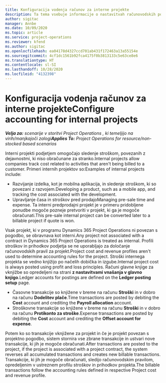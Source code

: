 ```yaml
---
title: Konfiguracija vodenja računov za interne projekte
description: Ta tema vsebuje informacije o nastavitvah računovodskih postopkov za interne projekte v aplikaciji Project Operations.
author: sigitac
manager: Annbe
ms.date: 10/09/2020
ms.topic: article
ms.service: project-operations
ms.reviewer: kfend
ms.author: sigitac
ms.openlocfilehash: ea04178d4327ccd701ab431f172463a13a55154e
ms.sourcegitcommit: 4cf1dc1561b92fca4175f0b3813133c5e63ce8e6
ms.translationtype: HT
ms.contentlocale: sl-SI
ms.lasthandoff: 10/28/2020
ms.locfileid: "4132398"
---
```

# <a name="configure-accounting-for-internal-projects"></a><span data-ttu-id="7c389-103">Konfiguracija vodenja računov za interne projekte</span><span class="sxs-lookup"><span data-stu-id="7c389-103">Configure accounting for internal projects</span></span>

<span data-ttu-id="7c389-104">_**Velja za:** scenarije v storitvi Project Operations , ki temeljijo na virih/manjkajoči zalogi_</span><span class="sxs-lookup"><span data-stu-id="7c389-104">_**Applies To:** Project Operations for resource/non-stocked based scenarios_</span></span>

<span data-ttu-id="7c389-105">Interni projekti podjetjem omogočajo sledenje stroškom, povezanih z dejavnostmi, ki niso obračunane za stranko.</span><span class="sxs-lookup"><span data-stu-id="7c389-105">Internal projects allow companies track cost related to activities that aren't being billed to a customer.</span></span> <span data-ttu-id="7c389-106">Primeri internih projektov so:</span><span class="sxs-lookup"><span data-stu-id="7c389-106">Examples of internal projects include:</span></span>

- <span data-ttu-id="7c389-107">Razvijanje izdelka, kot je mobilna aplikacija, in sledenje stroškom, ki so povezani z razvojem.</span><span class="sxs-lookup"><span data-stu-id="7c389-107">Developing a product, such as a mobile app, and tracking the cost associated with the development.</span></span>
- <span data-ttu-id="7c389-108">Upravljanje časa in stroškov pred prodajo</span><span class="sxs-lookup"><span data-stu-id="7c389-108">Managing pre-sale time and expense.</span></span> <span data-ttu-id="7c389-109">Ta interni predprodajni projekt je v primeru pridobljene ponudbe mogoče pozneje pretvoriti v projekt, ki ga je mogoče obračunati.</span><span class="sxs-lookup"><span data-stu-id="7c389-109">This pre-sale internal project can be converted later to a billable project if quote is won.</span></span>

<span data-ttu-id="7c389-110">Vsak projekt, ki v programu Dynamics 365 Project Operations ni povezan s pogodbo, se obravnava kot interni.</span><span class="sxs-lookup"><span data-stu-id="7c389-110">Any project not associated with a contract in Dynamics 365 Project Operations is treated as internal.</span></span> <span data-ttu-id="7c389-111">Profili stroškov in prihodkov podjetja se ne uporabljajo za določanje računovodskih pravil za projekt.</span><span class="sxs-lookup"><span data-stu-id="7c389-111">Project cost and revenue profiles aren't used to determine accounting rules for the project.</span></span> <span data-ttu-id="7c389-112">Stroški internega projekta se vedno knjižijo po načelih dobička in izgube.</span><span class="sxs-lookup"><span data-stu-id="7c389-112">Internal project cost is always posted using profit and loss principles.</span></span> <span data-ttu-id="7c389-113">Računi glavne knjige za vknjižbe so opredeljeni na strani **z nastavitvami vnašanja v glavno knjigo**.</span><span class="sxs-lookup"><span data-stu-id="7c389-113">Ledger accounts for postings are defined on the **Ledger posting setup** page.</span></span>

- <span data-ttu-id="7c389-114">Časovne transakcije so knjižene v breme na računu **Stroški** in v dobro na računu **Dodelitev plače**.</span><span class="sxs-lookup"><span data-stu-id="7c389-114">Time transactions are posted by debiting the **Cost** account and crediting the **Payroll allocation** account.</span></span>
- <span data-ttu-id="7c389-115">Stroškovne transakcije so knjižene v breme na računu **Stroški** in v dobro na računu **Protikonto za stroške**.</span><span class="sxs-lookup"><span data-stu-id="7c389-115">Expense transactions are posted by debiting the **Cost** account and crediting the **Offset account for expense**.</span></span>

<span data-ttu-id="7c389-116">Potem ko so transakcije vknjižene za projekt in če je projekt povezan s projektno pogodbo, sistem stornira vse zbrane transakcije in ustvari nove transakcije, ki jih je mogoče obračunati.</span><span class="sxs-lookup"><span data-stu-id="7c389-116">After transactions are posted to the project, if the project is associated with a project contract, the system reverses all accumulated transactions and creates new billable transactions.</span></span> <span data-ttu-id="7c389-117">Transakcije, ki jih je mogoče obračunati, sledijo računovodskim pravilom, opredeljenim v ustreznem profilu stroškov in prihodkov projekta.</span><span class="sxs-lookup"><span data-stu-id="7c389-117">The billable transactions follow the accounting rules defined in respective Project cost and revenue profile.</span></span>


